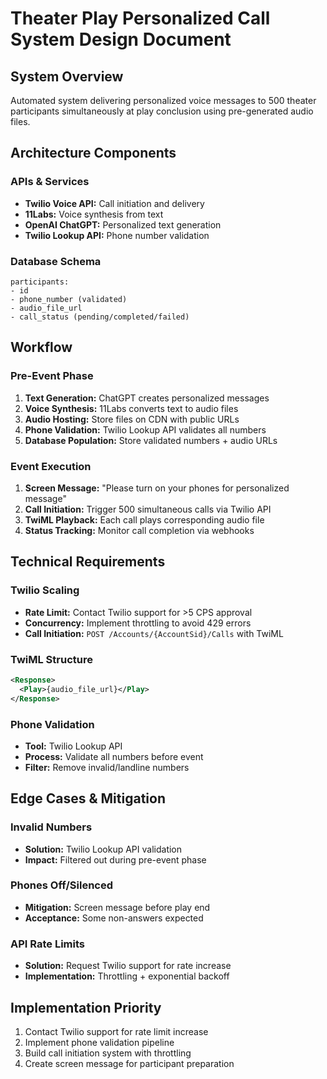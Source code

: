 # **Theater Play Personalized Call System Design Document**

## **System Overview**
Automated system delivering personalized voice messages to 500 theater participants simultaneously at play conclusion using pre-generated audio files.

## **Architecture Components**

### **APIs & Services**
- **Twilio Voice API:** Call initiation and delivery
- **11Labs:** Voice synthesis from text
- **OpenAI ChatGPT:** Personalized text generation
- **Twilio Lookup API:** Phone number validation

### **Database Schema**
```
participants:
- id
- phone_number (validated)
- audio_file_url
- call_status (pending/completed/failed)
```

## **Workflow**

### **Pre-Event Phase**
1. **Text Generation:** ChatGPT creates personalized messages
2. **Voice Synthesis:** 11Labs converts text to audio files
3. **Audio Hosting:** Store files on CDN with public URLs
4. **Phone Validation:** Twilio Lookup API validates all numbers
5. **Database Population:** Store validated numbers + audio URLs

### **Event Execution**
1. **Screen Message:** "Please turn on your phones for personalized message"
2. **Call Initiation:** Trigger 500 simultaneous calls via Twilio API
3. **TwiML Playback:** Each call plays corresponding audio file
4. **Status Tracking:** Monitor call completion via webhooks

## **Technical Requirements**

### **Twilio Scaling**
- **Rate Limit:** Contact Twilio support for >5 CPS approval
- **Concurrency:** Implement throttling to avoid 429 errors
- **Call Initiation:** `POST /Accounts/{AccountSid}/Calls` with TwiML

### **TwiML Structure**
```xml
<Response>
  <Play>{audio_file_url}</Play>
</Response>
```

### **Phone Validation**
- **Tool:** Twilio Lookup API
- **Process:** Validate all numbers before event
- **Filter:** Remove invalid/landline numbers

## **Edge Cases & Mitigation**

### **Invalid Numbers**
- **Solution:** Twilio Lookup API validation
- **Impact:** Filtered out during pre-event phase

### **Phones Off/Silenced**
- **Mitigation:** Screen message before play end
- **Acceptance:** Some non-answers expected

### **API Rate Limits**
- **Solution:** Request Twilio support for rate increase
- **Implementation:** Throttling + exponential backoff

## **Implementation Priority**
1. Contact Twilio support for rate limit increase
2. Implement phone validation pipeline
3. Build call initiation system with throttling
4. Create screen message for participant preparation

